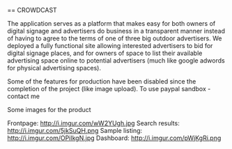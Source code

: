 == CROWDCAST

The application serves as a platform that makes easy for both owners of digital signage and advertisers do business in a transparent manner instead of having to agree to the terms of one of three big outdoor advertisers. We deployed a fully functional site allowing interested advertisers to bid for digital signage places, and for owners of space to list their available advertising space online to potential advertisers (much like google adwords for physical advertising spaces).

Some of the features for production have been disabled since the completion of the project (like image upload).
To use paypal sandbox - contact me

Some images for the product

Frontpage: http://i.imgur.com/wW2YUgh.jpg
Search results: http://i.imgur.com/5jkSuQH.png
Sample listing: http://i.imgur.com/OPiIkgN.jpg
Dashboard: http://i.imgur.com/pWjKgRi.png
